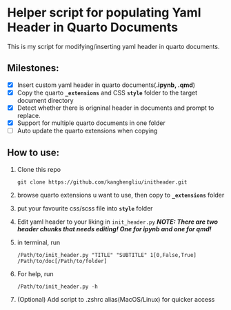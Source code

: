 # Helper script for populating Yaml Header in Quarto Documents

This is my script for modifying/inserting yaml header in quarto documents. 

## Milestones:

* [X] Insert custom yaml header in quarto documents(**.ipynb, .qmd**)
* [X] Copy the quarto **`_extensions`** and CSS **`style`** folder to the target document directory
* [X] Detect whether there is origninal header in documents and prompt to replace.
* [X] Support for multiple quarto documents in one folder
* [ ] Auto update the quarto extensions when copying

## How to use:

1. Clone this repo
   
   ```shell
   git clone https://github.com/kanghengliu/initheader.git
   ```
2. browse quarto extensions u want to use, then copy to **`_extensions`** folder
3. put your favourite css/scss file into **`style`** folder
4. Edit yaml header to your liking in `init_header.py` ***NOTE: There are two header chunks that needs editing! One for ipynb and one for qmd!***
5. in terminal, run

   ```shell
   /Path/to/init_header.py "TITLE" "SUBTITLE" 1[0,False,True] /Path/to/doc[/Path/to/folder]
   ```
6. For help, run

   ```shell
   /Path/to/init_header.py -h
   ```
7. (Optional) Add script to .zshrc alias(MacOS/Linux) for quicker access
